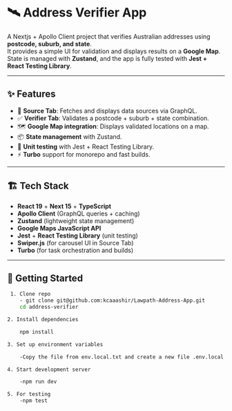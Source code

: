 # 🛰️ Address Verifier App

A Nextjs + Apollo Client project that verifies Australian addresses using **postcode, suburb, and state**.  
It provides a simple UI for validation and displays results on a **Google Map**.  
State is managed with **Zustand**, and the app is fully tested with **Jest + React Testing Library**.  

---

## ✨ Features

- 🔎 **Source Tab**: Fetches and displays data sources via GraphQL.  
- ✅ **Verifier Tab**: Validates a postcode + suburb + state combination.  
- 🗺️ **Google Map integration**: Displays validated locations on a map.  
- 📦 **State management** with Zustand.  
- 🧪 **Unit testing** with Jest + React Testing Library.  
- ⚡ **Turbo** support for monorepo and fast builds.  

---

## 🏗️ Tech Stack

- **React 19** + **Next 15** + **TypeScript**  
- **Apollo Client** (GraphQL queries + caching)  
- **Zustand** (lightweight state management)  
- **Google Maps JavaScript API**  
- **Jest** + **React Testing Library** (unit testing)  
- **Swiper.js** (for carousel UI in Source Tab)  
- **Turbo** (for task orchestration and builds)  

---

## 🚀 Getting Started



```bash
 1. Clone repo
    - git clone git@github.com:kcaaashir/Lawpath-Address-App.git
    cd address-verifier

2. Install dependencies

    npm install

3. Set up environment variables

    -Copy the file from env.local.txt and create a new file .env.local and paste it there. Get the Authentication key for Elastic key and Australia post api which is in assessment docs.

4. Start development server

    -npm run dev

5. For testing 
    -npm test
```


